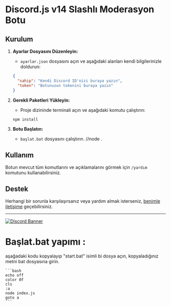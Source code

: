 # Discord.js v14 Slashlı Moderasyon Botu


## Kurulum
1. **Ayarlar Dosyasını Düzenleyin:**
    - `ayarlar.json` dosyasını açın ve aşağıdaki alanları kendi bilgilerinizle doldurun:
    ```json
    {
      "sahip": "Kendi Discord ID'nizi buraya yazın",
      "token": "Botunuzun tokenini buraya yazın"
    }
    ```
    
2. **Gerekli Paketleri Yükleyin:**
    - Proje dizininde terminali açın ve aşağıdaki komutu çalıştırın:
    ```bash
    npm install
    ```
3. **Botu Başlatın:**
    - `başlat.bat` dosyasını çalıştırın. //node .

## Kullanım

Botun mevcut tüm komutlarını ve açıklamalarını görmek için `/yardım` komutunu kullanabilirsiniz.

## Destek

Herhangi bir sorunla karşılaşırsanız veya yardım almak isterseniz, [benimle iletişime](https://discord.com/users/657241749579759616) geçebilirsiniz.

---

[![Discord Banner](https://api.weblutions.com/discord/invite/bdfd/)](https://discord.gg/bdfd)



# Başlat.bat yapımı :
aşağadaki kodu kopyalayıp "start.bat" isimli bi dosya açın, kopyaladığınız metni bat dosyasına girin.

    ```bash
    echo off
    color 0f
    cls
    :a
    node index.js
    goto a
    ```
